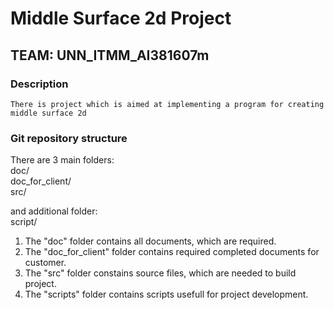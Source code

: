 # Middle Surface 2d Project
## TEAM: UNN_ITMM_AI381607m

### Description
    There is project which is aimed at implementing a program for creating middle surface 2d  

### Git repository structure  
  There are 3 main folders:  
  doc/  
  doc_for_client/  
  src/  

  and additional folder:  
  script/

 1) The "doc" folder contains all documents, which are required.  
 2) The "doc_for_client" folder contains required completed documents for customer.  
 3) The "src" folder constains source files, which are needed to build project.  
 4) The "scripts" folder contains scripts usefull for project development.   

